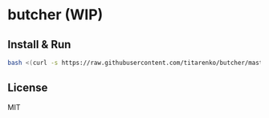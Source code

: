 # butcher (WIP)

## Install & Run

```sh
bash <(curl -s https://raw.githubusercontent.com/titarenko/butcher/master/run.sh)
```

## License

MIT